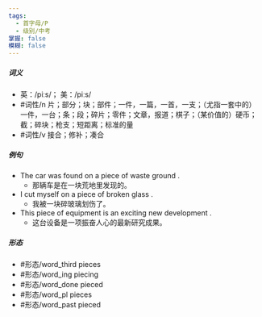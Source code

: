 ```yaml
---
tags:
  - 首字母/P
  - 级别/中考
掌握: false
模糊: false
---
```

##### 词义
- 英：/piːs/； 美：/piːs/
- #词性/n  片；部分；块；部件；一件，一篇，一首，一支；（尤指一套中的）一件，一台；条；段；碎片；零件；文章，报道；棋子；（某价值的）硬币；截；碎块；枪支；短距离；标准的量
- #词性/v  接合；修补；凑合
##### 例句
- The car was found on a piece of waste ground .
	- 那辆车是在一块荒地里发现的。
- I cut myself on a piece of broken glass .
	- 我被一块碎玻璃划伤了。
- This piece of equipment is an exciting new development .
	- 这台设备是一项振奋人心的最新研究成果。
##### 形态
- #形态/word_third pieces
- #形态/word_ing piecing
- #形态/word_done pieced
- #形态/word_pl pieces
- #形态/word_past pieced
